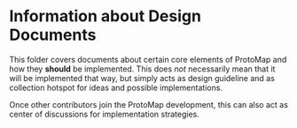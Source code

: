 # Information about Design Documents

This folder covers documents about certain core elements of ProtoMap and how they **should** be implemented. This does *not* necessarily mean that it will be implemented that way, but simply acts as design guideline and as collection hotspot for ideas and possible implementations.



Once other contributors join the ProtoMap development, this can also act as center of discussions for implementation strategies.